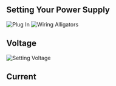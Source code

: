 ## Setting Your Power Supply
![Plug In](/assets/PSPlug.gif)
![Wiring Alligators](/assets/PSWiring.gif)
## Voltage
![Setting Voltage](/assets/PSSetVolt.gif)
## Current
